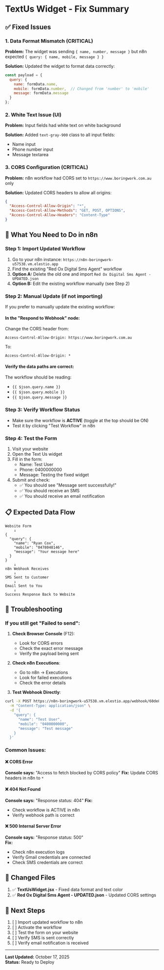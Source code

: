 # TextUs Widget - Fix Summary

## ✅ Fixed Issues

### 1. **Data Format Mismatch** (CRITICAL)
**Problem:** The widget was sending `{ name, number, message }` but n8n expected `{ query: { name, mobile, message } }`

**Solution:** Updated the widget to format data correctly:
```javascript
const payload = {
  query: {
    name: formData.name,
    mobile: formData.number,  // Changed from 'number' to 'mobile'
    message: formData.message
  }
};
```

### 2. **White Text Issue** (UI)
**Problem:** Input fields had white text on white background

**Solution:** Added `text-gray-900` class to all input fields:
- Name input
- Phone number input  
- Message textarea

### 3. **CORS Configuration** (CRITICAL)
**Problem:** n8n workflow had CORS set to `https://www.boringwork.com.au` only

**Solution:** Updated CORS headers to allow all origins:
```json
{
  "Access-Control-Allow-Origin": "*",
  "Access-Control-Allow-Methods": "GET, POST, OPTIONS",
  "Access-Control-Allow-Headers": "Content-Type"
}
```

## 🔧 What You Need to Do in n8n

### Step 1: Import Updated Workflow
1. Go to your n8n instance: `https://n8n-boringwork-u57538.vm.elestio.app`
2. Find the existing "Red Ox Digital Sms Agent" workflow
3. **Option A:** Delete the old one and import `Red Ox Digital Sms Agent - UPDATED.json`
4. **Option B:** Edit the existing workflow manually (see Step 2)

### Step 2: Manual Update (if not importing)

If you prefer to manually update the existing workflow:

#### In the "Respond to Webhook" node:
Change the CORS header from:
```
Access-Control-Allow-Origin: https://www.boringwork.com.au
```
To:
```
Access-Control-Allow-Origin: *
```

#### Verify the data paths are correct:
The workflow should be reading:
- `{{ $json.query.name }}`
- `{{ $json.query.mobile }}`
- `{{ $json.query.message }}`

### Step 3: Verify Workflow Status
- Make sure the workflow is **ACTIVE** (toggle at the top should be ON)
- Test it by clicking "Test Workflow" in n8n

### Step 4: Test the Form
1. Visit your website
2. Open the Text Us widget
3. Fill in the form:
   - Name: Test User
   - Phone: 0400000000
   - Message: Testing the fixed widget
4. Submit and check:
   - ✅ You should see "Message sent successfully!"
   - ✅ You should receive an SMS
   - ✅ You should receive an email notification

## 📋 Expected Data Flow

```
Website Form
    ↓
{
  "query": {
    "name": "Ryan Cox",
    "mobile": "0478048146",
    "message": "Your message here"
  }
}
    ↓
n8n Webhook Receives
    ↓
SMS Sent to Customer
    ↓
Email Sent to You
    ↓
Success Response Back to Website
```

## 🐛 Troubleshooting

### If you still get "Failed to send":

1. **Check Browser Console** (F12):
   - Look for CORS errors
   - Check the exact error message
   - Verify the payload being sent

2. **Check n8n Executions**:
   - Go to n8n → Executions
   - Look for failed executions
   - Check the error details

3. **Test Webhook Directly**:
```bash
curl -X POST https://n8n-boringwork-u57538.vm.elestio.app/webhook/60de8bbc-63ba-41ef-88f6-b9c1543c78b4 \
  -H "Content-Type: application/json" \
  -d '{
    "query": {
      "name": "Test User",
      "mobile": "0400000000",
      "message": "Test message"
    }
  }'
```

### Common Issues:

#### ❌ CORS Error
**Console says:** "Access to fetch blocked by CORS policy"
**Fix:** Update CORS headers in n8n to `*`

#### ❌ 404 Not Found
**Console says:** "Response status: 404"
**Fix:** 
- Check workflow is ACTIVE in n8n
- Verify webhook path is correct

#### ❌ 500 Internal Server Error
**Console says:** "Response status: 500"  
**Fix:**
- Check n8n execution logs
- Verify Gmail credentials are connected
- Check SMS credentials are correct

## 📝 Changed Files

1. ✅ **TextUsWidget.jsx** - Fixed data format and text color
2. ✅ **Red Ox Digital Sms Agent - UPDATED.json** - Updated CORS settings

## 🎯 Next Steps

1. [ ] Import updated workflow to n8n
2. [ ] Activate the workflow
3. [ ] Test the form on your website
4. [ ] Verify SMS is sent correctly
5. [ ] Verify email notification is received

---

**Last Updated:** October 17, 2025  
**Status:** Ready to Deploy

